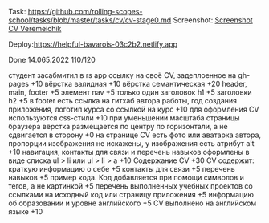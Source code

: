 Task: https://github.com/rolling-scopes-school/tasks/blob/master/tasks/cv/cv-stage0.md
Screenshot: [Screenshot CV Veremeichik](https://user-images.githubusercontent.com/105519186/173664446-6bf815f3-31ef-4391-ada9-f07c74ce6674.png)

Deploy:https://helpful-bavarois-03c2b2.netlify.app

Done 14.065.2022 110/120

студент засабмитил в rs app ссылку на своё CV, задеплоенное на gh-pages +10
вёрстка валидная +10
вёрстка семантическая +20
header, main, footer +5
элемент nav +5
только один заголовок h1 +5
заголовки h2 +5
в footer есть ссылка на гитхаб автора работы, год создания приложения, логотип курса со ссылкой на курс +10
для оформления СV используются css-стили +10
при уменьшении масштаба страницы браузера вёрстка размещается по центру по горизонтали, а не сдвигается в сторону +0
на странице СV есть фото или аватарка автора, пропорции изображения не искажены, у изображения есть атрибут alt +10
навигация, контакты для связи и перечень навыков оформлены в виде списка ul > li или ul > li > a +10
Содержание CV +30
CV содержит:
краткую информацию о себе +5
контакты для связи +5
перечень навыков +5
пример кода. Код добавляется при помощи символов и тегов, а не картинкой +5
перечень выполненных учебных проектов со ссылками на исходный код или страницу приложения +5
информацию об образовании и уровне английского +5
CV выполнено на английском языке +10
